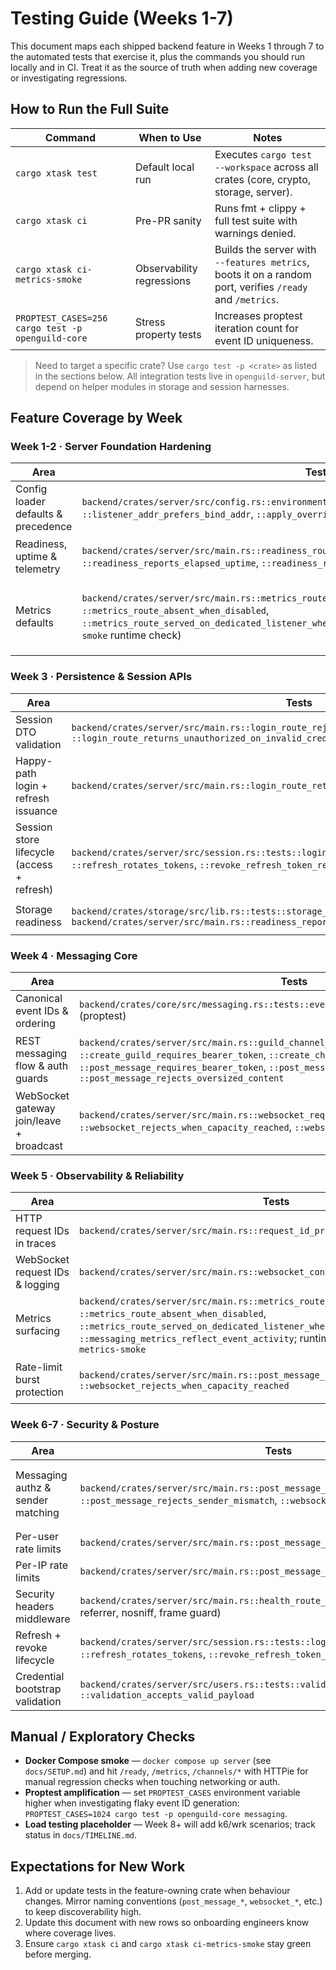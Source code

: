 # Testing Guide (Weeks 1-7)

This document maps each shipped backend feature in Weeks 1 through 7 to the automated tests that exercise it, plus the commands you should run locally and in CI. Treat it as the source of truth when adding new coverage or investigating regressions.

## How to Run the Full Suite

| Command                                           | When to Use               | Notes                                                                                                     |
| ------------------------------------------------- | ------------------------- | --------------------------------------------------------------------------------------------------------- |
| `cargo xtask test`                                | Default local run         | Executes `cargo test --workspace` across all crates (core, crypto, storage, server).                      |
| `cargo xtask ci`                                  | Pre-PR sanity             | Runs fmt + clippy + full test suite with warnings denied.                                                 |
| `cargo xtask ci-metrics-smoke`                    | Observability regressions | Builds the server with `--features metrics`, boots it on a random port, verifies `/ready` and `/metrics`. |
| `PROPTEST_CASES=256 cargo test -p openguild-core` | Stress property tests     | Increases proptest iteration count for event ID uniqueness.                                               |

> Need to target a specific crate? Use `cargo test -p <crate>` as listed in the sections below. All integration tests live in `openguild-server`, but depend on helper modules in storage and session harnesses.

## Feature Coverage by Week

### Week 1-2 · Server Foundation Hardening

| Area                                | Tests                                                                                                                                                                                                                               | Commands                                                                          |
| ----------------------------------- | ----------------------------------------------------------------------------------------------------------------------------------------------------------------------------------------------------------------------------------- | --------------------------------------------------------------------------------- |
| Config loader defaults & precedence | `backend/crates/server/src/config.rs::environment_overrides_take_effect`, `::listener_addr_prefers_bind_addr`, `::apply_overrides_updates_fields`                                                                                   | `cargo test -p openguild-server config` (or full suite)                           |
| Readiness, uptime & telemetry       | `backend/crates/server/src/main.rs::readiness_route_reports_degraded_until_dependencies_exist`, `::readiness_reports_elapsed_uptime`, `::readiness_reports_configured_when_database_url_present`                                    | `cargo test -p openguild-server readiness`                                        |
| Metrics defaults                    | `backend/crates/server/src/main.rs::metrics_route_exposed_when_enabled`, `::metrics_route_absent_when_disabled`, `::metrics_route_served_on_dedicated_listener_when_configured` (plus `cargo xtask ci-metrics-smoke` runtime check) | `cargo test -p openguild-server metrics_route` and `cargo xtask ci-metrics-smoke` |

### Week 3 · Persistence & Session APIs

| Area                                       | Tests                                                                                                                                                       | Commands                                                                      |
| ------------------------------------------ | ----------------------------------------------------------------------------------------------------------------------------------------------------------- | ----------------------------------------------------------------------------- |
| Session DTO validation                     | `backend/crates/server/src/main.rs::login_route_rejects_blank_inputs`, `::login_route_returns_unauthorized_on_invalid_credentials`                          | `cargo test -p openguild-server login_route_*`                                |
| Happy-path login + refresh issuance        | `backend/crates/server/src/main.rs::login_route_returns_token_on_success`                                                                                   | `cargo test -p openguild-server login_route_returns_token_on_success`         |
| Session store lifecycle (access + refresh) | `backend/crates/server/src/session.rs::tests::login_emits_refresh_tokens`, `::refresh_rotates_tokens`, `::revoke_refresh_token_rejects_future_use`          | `cargo test -p openguild-server session::tests`                               |
| Storage readiness                          | `backend/crates/storage/src/lib.rs::tests::storage_pool_smoke`, `backend/crates/server/src/main.rs::readiness_reports_configured_when_database_url_present` | `cargo test -p openguild-storage`, `cargo test -p openguild-server readiness` |

### Week 4 · Messaging Core

| Area                                     | Tests                                                                                                                                                                                                                                                                             | Commands                                                                                                       |
| ---------------------------------------- | --------------------------------------------------------------------------------------------------------------------------------------------------------------------------------------------------------------------------------------------------------------------------------- | -------------------------------------------------------------------------------------------------------------- |
| Canonical event IDs & ordering           | `backend/crates/core/src/messaging.rs::tests::event_builder_produces_unique_event_ids` (proptest)                                                                                                                                                                                 | `cargo test -p openguild-core messaging`                                                                       |
| REST messaging flow & auth guards        | `backend/crates/server/src/main.rs::guild_channel_crud_endpoints`, `::create_guild_requires_bearer_token`, `::create_channel_requires_bearer_token`, `::post_message_requires_bearer_token`, `::post_message_rejects_sender_mismatch`, `::post_message_rejects_oversized_content` | `cargo test -p openguild-server guild_channel_crud_endpoints`, `cargo test -p openguild-server post_message_*` |
| WebSocket gateway join/leave + broadcast | `backend/crates/server/src/main.rs::websocket_requires_bearer_token`, `::websocket_rejects_when_capacity_reached`, `::websocket_broadcasts_events`                                                                                                                                | `cargo test -p openguild-server websocket_*`                                                                   |

### Week 5 · Observability & Reliability

| Area                            | Tests                                                                                                                                                                                                                                                                           | Commands                                                                                                                                |
| ------------------------------- | ------------------------------------------------------------------------------------------------------------------------------------------------------------------------------------------------------------------------------------------------------------------------------- | --------------------------------------------------------------------------------------------------------------------------------------- |
| HTTP request IDs in traces      | `backend/crates/server/src/main.rs::request_id_propagates_into_traces_for_http`                                                                                                                                                                                                 | `cargo test -p openguild-server request_id_propagates_into_traces_for_http`                                                             |
| WebSocket request IDs & logging | `backend/crates/server/src/main.rs::websocket_connection_limit_logs_request_id`                                                                                                                                                                                                 | `cargo test -p openguild-server websocket_connection_limit_logs_request_id`                                                             |
| Metrics surfacing               | `backend/crates/server/src/main.rs::metrics_route_exposed_when_enabled`, `::metrics_route_absent_when_disabled`, `::metrics_route_served_on_dedicated_listener_when_configured`, `::messaging_metrics_reflect_event_activity`; runtime check via `cargo xtask ci-metrics-smoke` | `cargo test -p openguild-server metrics_route_*`, `cargo xtask ci-metrics-smoke`                                                        |
| Rate-limit burst protection     | `backend/crates/server/src/main.rs::post_message_hits_rate_limit`, `::websocket_rejects_when_capacity_reached`                                                                                                                                                                  | `cargo test -p openguild-server post_message_hits_rate_limit`, `cargo test -p openguild-server websocket_rejects_when_capacity_reached` |

### Week 6-7 · Security & Posture

| Area                              | Tests                                                                                                                                                  | Commands                                                                                                                                                                                                     |
| --------------------------------- | ------------------------------------------------------------------------------------------------------------------------------------------------------ | ------------------------------------------------------------------------------------------------------------------------------------------------------------------------------------------------------------ |
| Messaging authz & sender matching | `backend/crates/server/src/main.rs::post_message_requires_bearer_token`, `::post_message_rejects_sender_mismatch`, `::websocket_requires_bearer_token` | `cargo test -p openguild-server post_message_requires_bearer_token`, `cargo test -p openguild-server post_message_rejects_sender_mismatch`, `cargo test -p openguild-server websocket_requires_bearer_token` |
| Per-user rate limits              | `backend/crates/server/src/main.rs::post_message_hits_rate_limit`                                                                                      | `cargo test -p openguild-server post_message_hits_rate_limit`                                                                                                                                                |
| Per-IP rate limits                | `backend/crates/server/src/main.rs::post_message_hits_ip_rate_limit`                                                                                   | `cargo test -p openguild-server post_message_hits_ip_rate_limit`                                                                                                                                             |
| Security headers middleware       | `backend/crates/server/src/main.rs::health_route_returns_ok` (asserts CSP, referrer, nosniff, frame guard)                                             | `cargo test -p openguild-server health_route_returns_ok`                                                                                                                                                     |
| Refresh + revoke lifecycle        | `backend/crates/server/src/session.rs::tests::login_emits_refresh_tokens`, `::refresh_rotates_tokens`, `::revoke_refresh_token_rejects_future_use`     | `cargo test -p openguild-server session::tests`                                                                                                                                                              |
| Credential bootstrap validation   | `backend/crates/server/src/users.rs::tests::validation_rejects_short_passwords`, `::validation_accepts_valid_payload`                                  | `cargo test -p openguild-server users::tests`                                                                                                                                                                |

## Manual / Exploratory Checks

- **Docker Compose smoke** — `docker compose up server` (see `docs/SETUP.md`) and hit `/ready`, `/metrics`, `/channels/*` with HTTPie for manual regression checks when touching networking or auth.
- **Proptest amplification** — set `PROPTEST_CASES` environment variable higher when investigating flaky event ID generation: `PROPTEST_CASES=1024 cargo test -p openguild-core messaging`.
- **Load testing placeholder** — Week 8+ will add k6/wrk scenarios; track status in `docs/TIMELINE.md`.

## Expectations for New Work

1. Add or update tests in the feature-owning crate when behaviour changes. Mirror naming conventions (`post_message_*`, `websocket_*`, etc.) to keep discoverability high.
2. Update this document with new rows so onboarding engineers know where coverage lives.
3. Ensure `cargo xtask ci` and `cargo xtask ci-metrics-smoke` stay green before merging.

